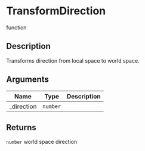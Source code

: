 # TransformDirection

<span class="badge badge-secondary">function</span>

## Description
Transforms direction from local space to world space.

## Arguments
| Name | Type | Description |
| ---- | ---- | ----------- |
| _direction | `number` |  |

## Returns
`number` world space direction